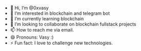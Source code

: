 - 👋 Hi, I’m @0xvasy
- 👀 I’m interested in blockchain and telegram bot
- 🌱 I’m currently learning blockchain
- 💞️ I’m looking to collaborate on blockchain fullstack projects
- 📫 How to reach me via email.
- 😄 Pronouns: Vasy :)
- ⚡ Fun fact: I love to challenge new technologies.

<!---
0xvasy/0xvasy is a ✨ special ✨ repository because its `README.md` (this file) appears on your GitHub profile.
You can click the Preview link to take a look at your changes.
--->
